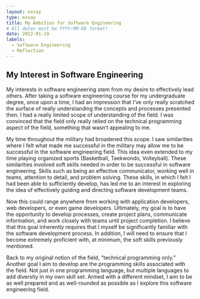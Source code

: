```yaml
---
layout: essay
type: essay
title: My Ambition for Software Engineering
# All dates must be YYYY-MM-DD format!
date: 2022-01-19
labels:
  - Software Engineering
  - Reflection
---
```


## My Interest in Software Engineering

My interests in software engineering stem from my desire to effectively lead others.  After taking a software engineering course for my undergraduate degree, once upon a time, I had an impression that I’ve only really scratched the surface of really understanding the concepts and processes presented then.  I had a really limited scope of understanding of the field.  I was convinced that the field only really relied on the technical programming aspect of the field, something that wasn’t appealing to me.

My time throughout the military had broadened this scope.  I saw similarities where I felt what made me successful in the military may allow me to be successful in the software engineering field.  This idea even extended to my time playing organized sports (Basketball, Taekwondo, Volleyball).  These similarities involved soft skills needed in order to be successful in software engineering.  Skills such as being an effective communicator, working well in teams, attention to detail, and problem solving.  These skills, in which I felt I had been able to sufficiently develop, has led me to an interest in exploring the idea of effectively guiding and directing software development teams.         

Now this could range anywhere from working with application developers, web developers, or even game developers.  Ultimately, my goal is to have the opportunity to develop processes, create project plans, communicate information, and work closely with teams until project completion.  I believe that this goal inherently requires that I myself be significantly familiar with the software development process.  In addition, I will need to ensure that I become extremely proficient with, at minimum, the soft skills previously mentioned.  

Back to my original notion of the field, “technical programming only.”  Another goal I aim to develop are the programming skills associated with the field.  Not just in one programming language, but multiple languages to add diversity in my own skill set.  Armed with a different mindset, I aim to be as well prepared and as well-rounded as possible as I explore this software engineering field. 

